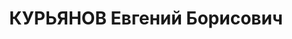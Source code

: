 ---
title: КУРЬЯНОВ Евгений Борисович
description: '1895 г.р., белорус, б/п, нач. КЭЧ 6 МК КВО. Награды: орден Красного
  Знамени.'
---